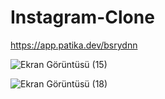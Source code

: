 # Instagram-Clone

https://app.patika.dev/bsrydnn

![Ekran Görüntüsü (15)](https://user-images.githubusercontent.com/122791212/219098621-23c63f49-8845-4bdf-ac79-1d7579807f9a.png)

![Ekran Görüntüsü (18)](https://user-images.githubusercontent.com/122791212/219098652-88188eaf-d206-414f-adad-790582610b6c.png)
